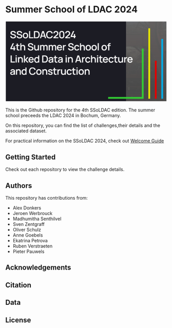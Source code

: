 # Summer School of LDAC 2024

![ldac.PNG](/images/ldac.PNG)

This is the Github repository for the 4th SSoLDAC edition. The summer school preceeds the LDAC 2024 in Bochum, Germany.

On this repository, you can find the list of challenges,their details and the associated dataset. 

For practical information on the SSoLDAC 2024, check out [Welcome Guide](https://github.com/SSoLDAC2024/Lectures/blob/main/Welcome_LDAC2024.pdf)

## Getting Started
Check out each repository to view the challenge details. 

## Authors
This repository has contributions from:
- Alex Donkers
- Jeroen Werbrouck
- Madhumitha Senthilvel
- Sven Zentgraff
- Oliver Schulz
- Anne Goebels
- Ekatrina Petrova
- Ruben Verstraeten
- Pieter Pauwels

## Acknowledgements

## Citation

## Data

## License

